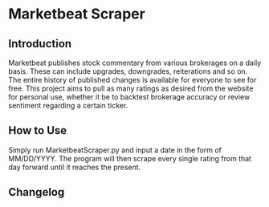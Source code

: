 # Marketbeat Scraper

## Introduction

Marketbeat publishes stock commentary from various brokerages on a daily basis. These can include upgrades, downgrades, reiterations and so on. The entire history of published
changes is available for everyone to see for free. This project aims to pull as many ratings as desired from the website for personal use, whether it be to backtest brokerage
accuracy or review sentiment regarding a certain ticker.

## How to Use

Simply run MarketbeatScraper.py and input a date in the form of MM/DD/YYYY. The program will then scrape every single rating from that day forward until it reaches the present.

## Changelog

